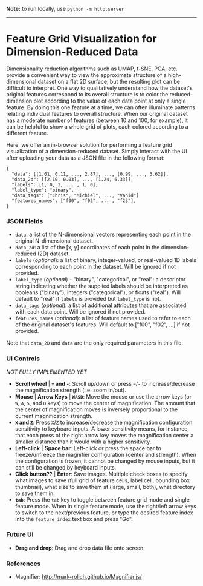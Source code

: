 **Note:** to run locally, use `python -m http.server`

---
# Feature Grid Visualization for Dimension-Reduced Data

Dimensionality reduction algorithms such as UMAP, t-SNE, PCA, etc. provide a convenient way to view the approximate structure of a high-dimensional dataset on a flat 2D surface, but the resulting plot can be difficult to interpret. One way to qualitatively understand how the dataset's original features correspond to its overall structure is to color the reduced-dimension plot according to the value of each data point at only a single feature. By doing this one feature at a time, we can often illuminate patterns relating individual features to overall structure. When our original dataset has a moderate number of features (between 10 and 100, for example), it can be helpful to show a whole grid of plots, each colored according to a different feature.

Here, we offer an in-browser solution for performing a feature grid visualization of a dimension-reduced dataset. Simply interact with the UI after uploading your data as a JSON file in the following format:
```
{
  "data": [[1.01, 0.11, ..., 2.87], ..., [0.99, ..., 3.62]],
  "data_2d": [[2.10, 0.03], ..., [1.24, 6.33]],
  "labels": [1, 0, 1, ... , 1, 0],
  "label_type": "binary",
  "data_tags": ["Chris", "Michiel", ..., "Vahid"]
  "features_names": ["f00", "f02", ... , "f23"],
}
```
### JSON Fields
* `data`: a list of the N-dimensional vectors representing each point in the original N-dimensional dataset.
* `data_2d`: a list of the [x, y] coordinates of each point in the dimension-reduced (2D) dataset.
* `labels` (_optional_): a list of binary, integer-valued, or real-valued 1D labels corresponding to each point in the dataset. Will be ignored if not provided.
* `label_type` (_optional_) - "binary", "categorical", or "real": a descriptor string indicating whether the supplied labels should be interpreted as booleans ("binary"), integers ("categorical"), or floats ("real"). Will default to "real" if `labels` is provided but `label_type` is not.
* `data_tags` (_optional_): a list of additional attributes that are associated with each data point. Will be ignored if not provided.
* `features_names` (_optional_): a list of feature names used to refer to each of the original dataset's features. Will default to ["f00", "f02", ...] if not provided.

Note that `data_2D` and `data` are the only required parameters in this file.

### UI Controls 
_NOT FULLY IMPLEMENTED YET_
* **Scroll wheel** | **`=` and `-`**: Scroll up/down or press `=`/`-` to increase/decrease the magnification strength (i.e. zoom in/out).
* **Mouse** | **Arrow Keys** | **`WASD`**: Move the mouse or use the arrow keys (or `W`, `A`, `S`, and `D` keys) to move the center of magnification. The amount that the center of magnification moves is inversely proportional to the current magnification strength.
* **`X` and `Z`**: Press `X`/`Z` to increase/decrease the magnification configuration sensitivity to keyboard inputs. A lower sensitivity means, for instance, that each press of the right arrow key moves the magnification center a smaller distance than it would with a higher sensitivity.
* **Left-click** | **Space bar**: Left-click or press the space bar to freeze/unfreeze the magnifier configuration (center and strength). When the configuration is frozen, it cannot be changed by mouse inputs, but it can still be changed by keyboard inputs.
* **Click button??** | **Enter**: Save images. Multiple check boxes to specify what images to save (full grid of feature cells, label cell, bounding box thumbnail), what size to save them at (large, small, both), what directory to save them in.
* **`tab`**: Press the `tab` key to toggle between feature grid mode and single feature mode. When in single feature mode, use the right/left arrow keys to switch to the next/previous feature, or type the desired feature index into the `feature_index` text box and press "Go".

### Future UI
* **Drag and drop**: Drag and drop data file onto screen.

### References
* Magnifier: http://mark-rolich.github.io/Magnifier.js/
